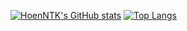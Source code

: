 [![HoenNTK's GitHub stats](https://github-readme-stats.vercel.app/api?username=hoenntk68&theme=tokyonight)](https://github.com/hoenntk68/github-readme-stats)
[![Top Langs](https://github-readme-stats.vercel.app/api/top-langs/?username=hoenntk68&hide=lua&layout=compact&theme=tokyonight)](https://github.com/hoenntk68/github-readme-stats)


<!--
**hoenntk68/hoenntk68** is a ✨ _special_ ✨ repository because its `README.md` (this file) appears on your GitHub profile.

Here are some ideas to get you started:

- 🔭 I’m currently working on ...
- 🌱 I’m currently learning ...
- 👯 I’m looking to collaborate on ...
- 🤔 I’m looking for help with ...
- 💬 Ask me about ...
- 📫 How to reach me: ...
- 😄 Pronouns: ...
- ⚡ Fun fact: ...
-->
